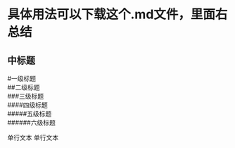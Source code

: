 <!-- =上面的文本是大标题，=个数无限制 -->
具体用法可以下载这个.md文件，里面右总结
=======

<!-- -上面的文本是中标题，-个数无限制 -->
中标题
------

<!-- #等级标题 -->
<!-- 使用html5中的<br>实现换行 -->
#一级标题<br>
##二级标题<br>
###三级标题<br>
####四级标题<br>
#####五级标题<br>
######六级标题<br>

<!-- 单行文本 -->
单行文本
		单行文本